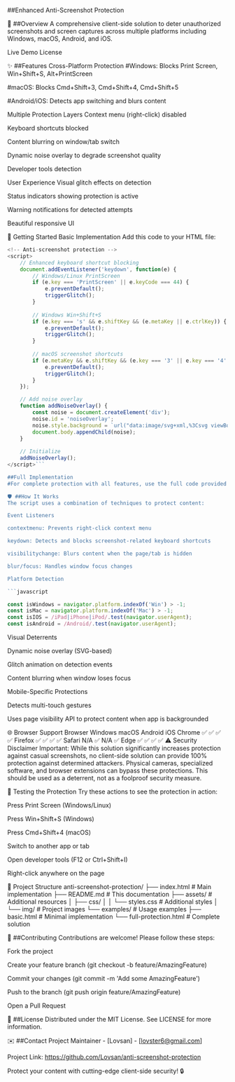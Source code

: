 ##Enhanced Anti-Screenshot Protection


🌟 ##Overview
A comprehensive client-side solution to deter unauthorized screenshots and screen captures across multiple platforms including Windows, macOS, Android, and iOS.

Live Demo
License

✨ ##Features
Cross-Platform Protection
#Windows: Blocks Print Screen, Win+Shift+S, Alt+PrintScreen

#macOS: Blocks Cmd+Shift+3, Cmd+Shift+4, Cmd+Shift+5

#Android/iOS: Detects app switching and blurs content

Multiple Protection Layers
Context menu (right-click) disabled

Keyboard shortcuts blocked

Content blurring on window/tab switch

Dynamic noise overlay to degrade screenshot quality

Developer tools detection

User Experience
Visual glitch effects on detection

Status indicators showing protection is active

Warning notifications for detected attempts

Beautiful responsive UI

🚀 Getting Started
Basic Implementation
Add this code to your HTML file:

```javascript
<!-- Anti-screenshot protection -->
<script>
    // Enhanced keyboard shortcut blocking
    document.addEventListener('keydown', function(e) {
        // Windows/Linux PrintScreen
        if (e.key === 'PrintScreen' || e.keyCode === 44) {
            e.preventDefault();
            triggerGlitch();
        }
        
        // Windows Win+Shift+S
        if (e.key === 's' && e.shiftKey && (e.metaKey || e.ctrlKey)) {
            e.preventDefault();
            triggerGlitch();
        }
        
        // macOS screenshot shortcuts
        if (e.metaKey && e.shiftKey && (e.key === '3' || e.key === '4' || e.key === '5')) {
            e.preventDefault();
            triggerGlitch();
        }
    });

    // Add noise overlay
    function addNoiseOverlay() {
        const noise = document.createElement('div');
        noise.id = 'noiseOverlay';
        noise.style.background = `url("data:image/svg+xml,%3Csvg viewBox='0 0 200 200' xmlns='http://www.w3.org/2000/svg'%3E%3Cfilter id='noiseFilter'%3E%3CfeTurbulence type='fractalNoise' baseFrequency='0.9' numOctaves='1' stitchTiles='stitch'/%3E%3C/filter%3E%3Crect width='100%25' height='100%25' filter='url(%23noiseFilter)' opacity='0.1'/%3E%3C/svg%3E")`;
        document.body.appendChild(noise);
    }
    
    // Initialize
    addNoiseOverlay();
</script>```

##Full Implementation
#For complete protection with all features, use the full code provided in the solution above.

🛡️ ##How It Works
The script uses a combination of techniques to protect content:

Event Listeners

contextmenu: Prevents right-click context menu

keydown: Detects and blocks screenshot-related keyboard shortcuts

visibilitychange: Blurs content when the page/tab is hidden

blur/focus: Handles window focus changes

Platform Detection

```javascript

const isWindows = navigator.platform.indexOf('Win') > -1;
const isMac = navigator.platform.indexOf('Mac') > -1;
const isIOS = /iPad|iPhone|iPod/.test(navigator.userAgent);
const isAndroid = /Android/.test(navigator.userAgent);
```

Visual Deterrents

Dynamic noise overlay (SVG-based)

Glitch animation on detection events

Content blurring when window loses focus

Mobile-Specific Protections

Detects multi-touch gestures

Uses page visibility API to protect content when app is backgrounded

🌐 Browser Support
Browser	Windows	macOS	Android	iOS
Chrome	✅	✅	✅	✅
Firefox	✅	✅	✅	✅
Safari	N/A	✅	N/A	✅
Edge	✅	✅	✅	✅
⚠️ Security Disclaimer
Important: While this solution significantly increases protection against casual screenshots, no client-side solution can provide 100% protection against determined attackers. Physical cameras, specialized software, and browser extensions can bypass these protections. This should be used as a deterrent, not as a foolproof security measure.

🧪 Testing the Protection
Try these actions to see the protection in action:

Press Print Screen (Windows/Linux)

Press Win+Shift+S (Windows)

Press Cmd+Shift+4 (macOS)

Switch to another app or tab

Open developer tools (F12 or Ctrl+Shift+I)

Right-click anywhere on the page

📁 Project Structure
anti-screenshot-protection/
├── index.html                # Main implementation
├── README.md                 # This documentation
├── assets/                   # Additional resources
│   ├── css/
│   │   └── styles.css        # Additional styles
│   └── img/                  # Project images
└── examples/                 # Usage examples
    ├── basic.html            # Minimal implementation
    └── full-protection.html  # Complete solution

🤝 ##Contributing
Contributions are welcome! Please follow these steps:

Fork the project

Create your feature branch (git checkout -b feature/AmazingFeature)

Commit your changes (git commit -m 'Add some AmazingFeature')

Push to the branch (git push origin feature/AmazingFeature)

Open a Pull Request

📜 ##License
Distributed under the MIT License. See LICENSE for more information.

✉️ ##Contact
Project Maintainer - [Lovsan] - [lovster6@gmail.com]

Project Link: https://github.com/Lovsan/anti-screenshot-protection

Protect your content with cutting-edge client-side security! 🔒

